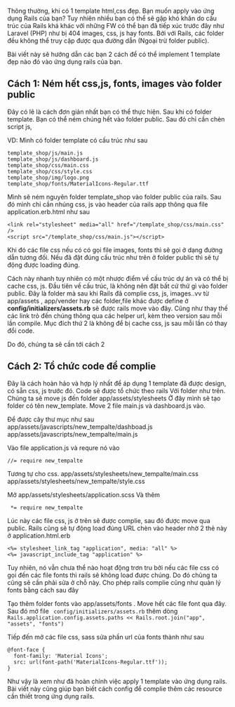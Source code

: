 
Thông thường, khi có 1 template html,css đẹp. Bạn muốn apply vào ứng dụng Rails của bạn? Tuy nhiên nhiều bạn có thể sẽ gặp khó khăn do cấu trúc của Rails khá khác với những FW có thể bạn đã tiếp xúc trước đây như Laravel (PHP) như bị 404 images, css, js hay fonts.
Bởi với Rails, các folder đều không thể truy cập được qua đường dẫn (Ngoại trừ folder public).

Bài viết này sẽ hướng dẫn các bạn 2 cách để có thể implement 1 template đẹp nào đó vào ứng dụng rails của bạn.

## Cách 1: Ném hết css,js, fonts, images vào folder public

Đây có lẽ là cách đơn giản nhất bạn có thể thực hiện. Sau khi có folder template. Bạn có thể ném chúng hết vào folder public. Sau đó chỉ cần chèn script js, 

VD: Mình có folder template có cấu trúc như sau

```
template_shop/js/main.js
template_shop/js/dashboard.js
template_shop/css/main.css
template_shop/css/style.css
template_shop/img/logo.png
template_shop/fonts/MaterialIcons-Regular.ttf
```

Mình sẽ ném nguyên folder template_shop vào folder public của rails. Sau đó mình chỉ cần nhúng css, js vào header của rails app thông qua file application.erb.html như sau

```
<link rel="stylesheet" media="all" href="/template_shop/css/main.css" />
<script src="/template_shop/css/main.js"></script>
```

Khi đó các file css nếu có có gọi file images, fonts thì sẽ gọi ở dạng đường dẫn tương đối. Nếu đã đặt đúng cấu trúc như trên ở folder public thì sẽ tự động được loading đúng.

Cách này nhanh tuy nhiên có một nhược điểm về cấu trúc dự án và có thể bị cache css, js.
Đầu tiên về cấu trúc, là không nên đặt bất cứ thứ gì vào folder public. Đây là folder mà sau khi Rails đã complie css, js, images..vv từ app/assets , app/vender hay các folder,file khác được define ở **config/initializers/assets.rb** sẽ được rails move vào đây. Cũng như thay thế các link trỏ đến chúng thông qua các helper url, kèm theo version sau mỗi lần compile. 
Mục đích thứ 2 là không để bị cache css, js sau mỗi lần có thay đổi code.

Do đó, chúng ta sẽ cần tới cách 2

## Cách 2: Tổ chức code để complie

Đây là cách hoàn hảo và hợp lý nhất để áp dụng 1 template đã được design, có sẵn css, js trước đó. Code sẽ được tổ chức theo rails
Với folder như trên. Chúng ta sẽ move js đến folder app/assets/stylesheets 
Ở đây mình sẽ tạo folder có tên new_template. Move 2 file main.js và dashboard.js vào.

Để được cây thư mục như sau
app/assets/javascripts/new_tempalte/dashboad.js
app/assets/javascripts/new_tempalte/main.js

Vào file application.js và requre nó vào
```
//= require new_tempalte
```
Tương tự cho css.
app/assets/stylesheets/new_tempalte/main.css
app/assets/stylesheets/new_tempalte/style.css

Mở
app/assets/stylesheets/application.scss
Và thêm

```
 *= require new_tempalte
```

Lúc này các file css, js ở trên sẽ được complie, sau đó được move qua public. Rails cũng sẽ tự động load đúng URL chèn vào header nhờ 2 thẻ này ở application.html.erb

```
<%= stylesheet_link_tag "application", media: "all" %>
<%= javascript_include_tag "application" %>
```

Tuy nhiên, nó vẫn chưa thể nào hoạt động trơn tru bởi nếu các file css có gọi đến các file fonts thì rails sẽ không load được chúng. Do đó chũng ta cũng sẽ cần phải sửa ở chỗ này. Cho phép rails complie cũng như quản lý fonts bằng cách sau đây

Tạo thêm folder fonts vào app/assets/fonts . Move hết các file font qua đây. Sau đó mở file ` config/initializers/assets.rb` thêm dòng `Rails.application.config.assets.paths << Rails.root.join("app", "assets", "fonts")`

Tiếp đến mở các file css, sass sửa phần url của fonts thành như sau

```
@font-face {
  font-family: 'Material Icons';
  src: url(font-path('MaterialIcons-Regular.ttf'));
}
```

Như vậy là xem như đã hoàn chỉnh việc apply 1 template vào ứng dụng rails.
Bài viết này cũng giúp bạn biết cách config để complie thêm các resource cần thiết trong ứng dụng rails.
